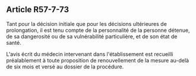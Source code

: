 Article R57-7-73
----
Tant pour la décision initiale que pour les décisions ultérieures de
prolongation, il est tenu compte de la personnalité de la personne détenue, de
sa dangerosité ou de sa vulnérabilité particulière, et de son état de santé.

L'avis écrit du médecin intervenant dans l'établissement est recueilli
préalablement à toute proposition de renouvellement de la mesure au-delà de six
mois et versé au dossier de la procédure.
